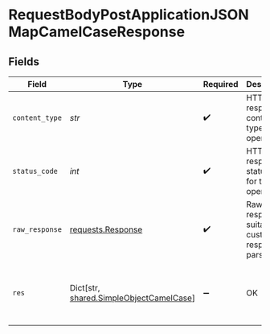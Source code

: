 # RequestBodyPostApplicationJSONMapCamelCaseResponse


## Fields

| Field                                                                                   | Type                                                                                    | Required                                                                                | Description                                                                             | Example                                                                                 |
| --------------------------------------------------------------------------------------- | --------------------------------------------------------------------------------------- | --------------------------------------------------------------------------------------- | --------------------------------------------------------------------------------------- | --------------------------------------------------------------------------------------- |
| `content_type`                                                                          | *str*                                                                                   | :heavy_check_mark:                                                                      | HTTP response content type for this operation                                           |                                                                                         |
| `status_code`                                                                           | *int*                                                                                   | :heavy_check_mark:                                                                      | HTTP response status code for this operation                                            |                                                                                         |
| `raw_response`                                                                          | [requests.Response](https://requests.readthedocs.io/en/latest/api/#requests.Response)   | :heavy_check_mark:                                                                      | Raw HTTP response; suitable for custom response parsing                                 |                                                                                         |
| `res`                                                                                   | Dict[str, [shared.SimpleObjectCamelCase](../../models/shared/simpleobjectcamelcase.md)] | :heavy_minus_sign:                                                                      | OK                                                                                      | {<br/>"mapElem1": "...",<br/>"mapElem2": "..."<br/>}                                    |